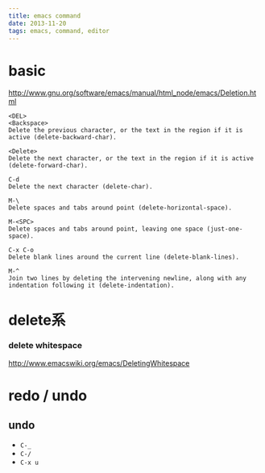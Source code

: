 ```yaml
---
title: emacs command
date: 2013-11-20
tags: emacs, command, editor
---
```



# basic
<http://www.gnu.org/software/emacs/manual/html_node/emacs/Deletion.html>
```
<DEL>
<Backspace>
Delete the previous character, or the text in the region if it is active (delete-backward-char).

<Delete>
Delete the next character, or the text in the region if it is active (delete-forward-char).

C-d
Delete the next character (delete-char).

M-\
Delete spaces and tabs around point (delete-horizontal-space).

M-<SPC>
Delete spaces and tabs around point, leaving one space (just-one-space).

C-x C-o
Delete blank lines around the current line (delete-blank-lines).

M-^
Join two lines by deleting the intervening newline, along with any indentation following it (delete-indentation).

```

# delete系

### delete whitespace
<http://www.emacswiki.org/emacs/DeletingWhitespace>

# redo / undo

## undo

* `C-_`
* `C-/`
* `C-x u`